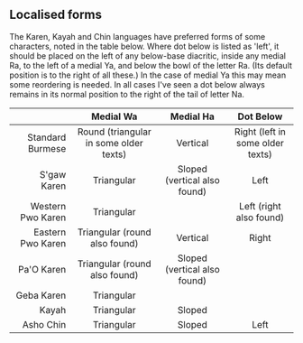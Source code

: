 ## Localised forms

The Karen, Kayah and Chin languages have preferred forms of some characters, noted in the table below. Where dot below is listed as 'left', it should be placed on the left of any below-base diacritic, inside any medial Ra, to the left of a medial Ya, and below the bowl of the letter Ra. (Its default position is to the right of all these.) In the case of medial Ya this may mean some reordering is needed. In all cases I've seen a dot below always remains in its normal position to the right of the tail of letter Na.

| | Medial Wa | Medial Ha | Dot Below |
|---:|:---:|:---:|:---:|
|Standard Burmese| Round (triangular in some older texts) | Vertical | Right (left in some older texts)|
|S'gaw Karen|Triangular|Sloped (vertical also found)|Left|
|Western Pwo Karen|Triangular||Left (right also found)|
|Eastern Pwo Karen|Triangular (round also found)|Vertical|Right|
|Pa'O Karen|Triangular (round also found)|Sloped (vertical also found)||
|Geba Karen|Triangular|||
|Kayah|Triangular|Sloped||
|Asho Chin|Triangular|Sloped|Left|
